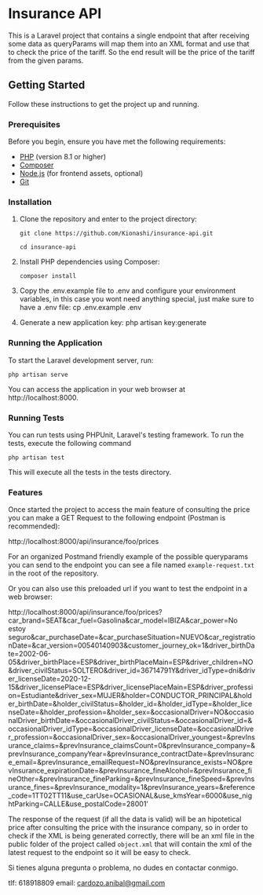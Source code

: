 # Insurance API

This is a Laravel project that contains a single endpoint that after receiving some data as queryParams will map them into an XML format and use that to check the price of the tariff. So the end result will be the price of the tariff from the given params. 

## Getting Started

Follow these instructions to get the project up and running.

### Prerequisites

Before you begin, ensure you have met the following requirements:

- [PHP](https://php.net/) (version 8.1 or higher)
- [Composer](https://getcomposer.org/)
- [Node.js](https://nodejs.org/) (for frontend assets, optional)
- [Git](https://git-scm.com/)

### Installation

1. Clone the repository and enter to the project directory:

   `git clone https://github.com/Kionashi/insurance-api.git`

   `cd insurance-api`

2. Install PHP dependencies using Composer:

    `composer install`

3. Copy the .env.example file to .env and configure your environment variables, in this case you wont need anything special, just make sure to have a .env file:
    cp .env.example .env

4. Generate a new application key:
    php artisan key:generate

### Running the Application

To start the Laravel development server, run:

`php artisan serve`

You can access the application in your web browser at http://localhost:8000.

### Running Tests

You can run tests using PHPUnit, Laravel's testing framework. To run the tests, execute the following command

`php artisan test`

This will execute all the tests in the tests directory.

### Features

Once started the project to access the main feature of consulting the price you can make a GET Request to the following endpoint (Postman is recommended): 

http://localhost:8000/api/insurance/foo/prices

For an organized Postmand friendly example of the possible queryparams you can send to the endpoint you can see a file named `example-request.txt` in the root of the repository.

Or you can also use this preloaded url if you want to test the endpoint in a web browser: 

http://localhost:8000/api/insurance/foo/prices?car_brand=SEAT&car_fuel=Gasolina&car_model=IBIZA&car_power=No estoy seguro&car_purchaseDate=&car_purchaseSituation=NUEVO&car_registrationDate=&car_version=00540140903&customer_journey_ok=1&driver_birthDate=2002-06-05&driver_birthPlace=ESP&driver_birthPlaceMain=ESP&driver_children=NO&driver_civilStatus=SOLTERO&driver_id=36714791Y&driver_idType=dni&driver_licenseDate=2020-12-15&driver_licensePlace=ESP&driver_licensePlaceMain=ESP&driver_profession=Estudiante&driver_sex=MUJER&holder=CONDUCTOR_PRINCIPAL&holder_birthDate=&holder_civilStatus=&holder_id=&holder_idType=&holder_licenseDate=&holder_profession=&holder_sex=&occasionalDriver=NO&occasionalDriver_birthDate=&occasionalDriver_civilStatus=&occasionalDriver_id=&occasionalDriver_idType=&occasionalDriver_licenseDate=&occasionalDriver_profession=&occasionalDriver_sex=&occasionalDriver_youngest=&prevInsurance_claims=&prevInsurance_claimsCount=0&prevInsurance_company=&prevInsurance_companyYear=&prevInsurance_contractDate=&prevInsurance_email=&prevInsurance_emailRequest=NO&prevInsurance_exists=NO&prevInsurance_expirationDate=&prevInsurance_fineAlcohol=&prevInsurance_fineOther=&prevInsurance_fineParking=&prevInsurance_fineSpeed=&prevInsurance_fines=&prevInsurance_modality=1&prevInsurance_years=&reference_code=1TT02TT11&use_carUse=OCASIONAL&use_kmsYear=6000&use_nightParking=CALLE&use_postalCode=28001'

The response of the request (if all the data is valid) will be an hipotetical price after consulting the price with the insurance company, so  in order to check if the XML is being generated correctly, there will be an xml file in the public folder of the project called `object.xml` that will contain the xml of the latest request to the endpoint so it will be easy to check.


Si tienes alguna pregunta o problema, no dudes en contactar conmigo.

tlf: 618918809
email: cardozo.anibal@gmail.com